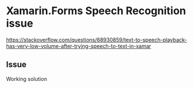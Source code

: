 # Xamarin.Forms Speech Recognition issue

https://stackoverflow.com/questions/68930859/text-to-speech-playback-has-very-low-volume-after-trying-speech-to-text-in-xamar 

## Issue

Working solution


